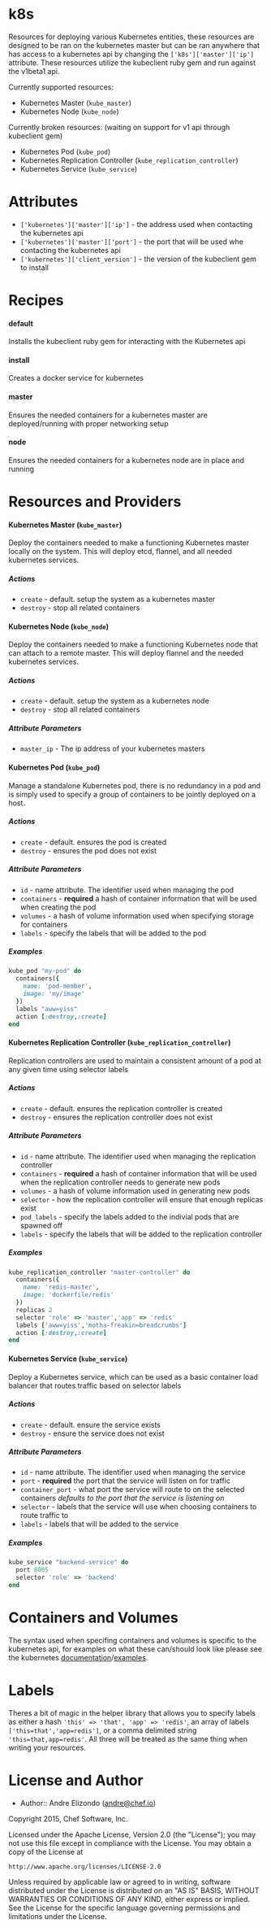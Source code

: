 # k8s

Resources for deploying various Kubernetes entities, these resources are designed to be ran on the kubernetes master but can be ran anywhere that has access to a kubernetes api by changing the `['k8s']['master']['ip']` attribute. These resources utilize the kubeclient ruby gem and run against the v1beta1 api.

Currently supported resources:

  * Kubernetes Master (`kube_master`)
  * Kubernetes Node (`kube_node`)


Currently broken resources: (waiting on support for v1 api through kubeclient gem)

  * Kubernetes Pod (`kube_pod`)
  * Kubernetes Replication Controller (`kube_replication_controller`)
  * Kubernetes Service (`kube_service`)

# Attributes
  * `['kubernetes']['master']['ip']` - the address used when contacting the kubernetes api
  * `['kubernetes']['master']['port']` - the port that will be used whe contacting the kubernetes api
  * `['kubernetes']['client_version']` - the version of the kubeclient gem to install

# Recipes

#### default
Installs the kubeclient ruby gem for interacting with the Kubernetes api

#### install
Creates a docker service for kubernetes

#### master
Ensures the needed containers for a kubernetes master are deployed/running with proper networking setup

#### node
Ensures the needed containers for a kubernetes node are in place and running

# Resources and Providers 

#### Kubernetes Master (`kube_master`)
Deploy the containers needed to make a functioning Kubernetes master locally on the system. This will deploy etcd, flannel, and all needed kubernetes services.

##### Actions
  * `create` - default. setup the system as a kubernetes master
  * `destroy` - stop all related containers

#### Kubernetes Node (`kube_node`)
Deploy the containers needed to make a functioning Kubernetes node that can attach to a remote master. This will deploy flannel and the needed kubernetes services.

##### Actions
  * `create` - default. setup the system as a kubernetes node
  * `destroy` - stop all related containers

##### Attribute Parameters
  * `master_ip` - The ip address of your kubernetes masters

#### Kubernetes Pod (`kube_pod`)
Manage a standalone Kubernetes pod, there is no redundancy in a pod and is simply used to specify a group of containers to be jointly deployed on a host.

##### Actions
  * `create` - default. ensures the pod is created
  * `destroy` - ensures the pod does not exist

##### Attribute Parameters
  * `id` - name attribute. The identifier used when managing the pod
  * `containers` - **required** a hash of container information that will be used when creating the pod
  * `volumes` - a hash of volume information used when specifying storage for containers
  * `labels` - specify the labels that will be added to the pod

##### Examples
```ruby
kube_pod "my-pod" do
  containers({
    name: 'pod-member',
    image: 'my/image'
  })
  labels "aww=yiss"
  action [:destroy,:create]
end
```

#### Kubernetes Replication Controller (`kube_replication_controller`)
Replication controllers are used to maintain a consistent amount of a pod at any given time using selector labels

##### Actions
  * `create` - default. ensures the replication controller is created
  * `destroy` - ensures the replication controller does not exist

##### Attribute Parameters
  * `id` - name attribute. The identifier used when managing the replication controller
  * `containers` - **required** a hash of container information that will be used when the replication controller needs to generate new pods
  * `volumes` - a hash of volume information used in generating new pods
  * `selector` - how the replication controller will ensure that enough replicas exist
  * `pod_labels` - specify the labels added to the indivial pods that are spawned off
  * `labels` - specify the labels that will be added to the replication controller

##### Examples
```ruby
kube_replication_controller "master-controller" do
  containers({
    name: 'redis-master',
    image: 'dockerfile/redis'
  })
  replicas 2
  selector 'role' => 'master','app' => 'redis'
  labels ['aww=yiss','motha-freakin=breadcrumbs']
  action [:destroy,:create]
end
```
    
#### Kubernetes Service (`kube_service`)
Deploy a Kubernetes service, which can be used as a basic container load balancer that routes traffic based on selector labels

##### Actions
  * `create` - default. ensure the service exists
  * `destroy` - ensure the service does not exist

##### Attribute Parameters
  * `id` - name attribute. The identifier used when managing the service
  * `port` - **required** the port that the service will listen on for traffic
  * `container_port` - what port the service will route to on the selected containers *defaults to the port that the service is listening on*
  * `selector` - labels that the service will use when choosing containers to route traffic to
  * `labels` - labels that will be added to the service
  
##### Examples
```ruby
kube_service "backend-service" do
  port 8005
  selector 'role' => 'backend'
end
```

# Containers and Volumes
The syntax used when specifing containers and volumes is specific to the kubernetes api, for examples on what these can/should look like please see the kubernetes [documentation](https://github.com/GoogleCloudPlatform/kubernetes/tree/master/docs)/[examples](https://github.com/GoogleCloudPlatform/kubernetes/tree/master/examples). 

# Labels
Theres a bit of magic in the helper library that allows you to specify labels as either a hash `'this' => 'that', 'app' => 'redis'`, an array of labels `['this=that','app=redis']`, or a comma delimited string `'this=that,app=redis'`. All three will be treated as the same thing when writing your resources.

# License and Author

* Author:: Andre Elizondo (<andre@chef.io>)

Copyright 2015, Chef Software, Inc.

Licensed under the Apache License, Version 2.0 (the "License");
you may not use this file except in compliance with the License.
You may obtain a copy of the License at

    http://www.apache.org/licenses/LICENSE-2.0

Unless required by applicable law or agreed to in writing, software
distributed under the License is distributed on an "AS IS" BASIS,
WITHOUT WARRANTIES OR CONDITIONS OF ANY KIND, either express or implied.
See the License for the specific language governing permissions and
limitations under the License.


